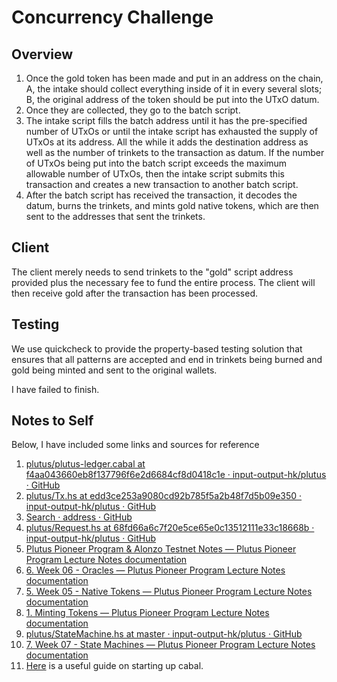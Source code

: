# Concurrency Challenge

## Overview 

1. Once the gold token has been made and put in an address on the
   chain, A, the intake should collect everything inside of it in
   every several slots; B, the original address of the token should be
   put into the UTxO datum.
2. Once they are collected, they go to the batch script.
3. The intake script fills the batch address until it has the
   pre-specified number of UTxOs or until the intake script has
   exhausted the supply of UTxOs at its address. All the while it adds
   the destination address as well as the number of trinkets to the
   transaction as datum. If the number of UTxOs being put into the
   batch script exceeds the maximum allowable number of UTxOs, then
   the intake script submits this transaction and creates a new
   transaction to another batch script.
4. After the batch script has received the transaction, it decodes the
   datum, burns the trinkets, and mints gold native tokens, which are
   then sent to the addresses that sent the trinkets.
   
## Client

The client merely needs to send trinkets to the "gold" script address
provided plus the necessary fee to fund the entire process. The client
will then receive gold after the transaction has been processed.

## Testing

We use quickcheck to provide the property-based testing solution that
ensures that all patterns are accepted and end in trinkets being
burned and gold being minted and sent to the original wallets.

I have failed to finish.

## Notes to Self

Below, I have included some links and sources for reference

1. [plutus/plutus-ledger.cabal at
   f4aa043660eb8f137796f6e2d6684cf8d0418c1e · input-output-hk/plutus ·
   GitHub](https://github.com/input-output-hk/plutus/blob/f4aa043660eb8f137796f6e2d6684cf8d0418c1e/plutus-ledger/plutus-ledger.cabal)
2. [plutus/Tx.hs at edd3ce253a9080cd92b785f5a2b48f7d5b09e350 ·
   input-output-hk/plutus ·
   GitHub](https://github.com/input-output-hk/plutus/blob/edd3ce253a9080cd92b785f5a2b48f7d5b09e350/plutus-ledger-api/src/Plutus/V1/Ledger/Tx.hs)
3. [Search · address ·
   GitHub](https://github.com/input-output-hk/plutus/search?q=address)
4. [plutus/Request.hs at 68fd66a6c7f20e5ce65e0c13512111e33c18668b ·
   input-output-hk/plutus ·
   GitHub](https://github.com/input-output-hk/plutus/blob/68fd66a6c7f20e5ce65e0c13512111e33c18668b/plutus-contract/src/Plutus/Contract/Request.hs)
5. [Plutus Pioneer Program & Alonzo Testnet Notes — Plutus Pioneer
   Program Lecture Notes
   documentation](https://plutus-pioneer-program.readthedocs.io/en/latest/index.html)
6. [6. Week 06 - Oracles — Plutus Pioneer Program Lecture Notes
   documentation](https://plutus-pioneer-program.readthedocs.io/en/latest/pioneer/week6.html#oracle-pab)
7. [5. Week 05 - Native Tokens — Plutus Pioneer Program Lecture Notes
   documentation](https://plutus-pioneer-program.readthedocs.io/en/latest/pioneer/week5.html)
8. [1. Minting Tokens — Plutus Pioneer Program Lecture Notes
   documentation](https://plutus-pioneer-program.readthedocs.io/en/latest/alonzo/minting_tokens.html#mint-tokens)
9. [plutus/StateMachine.hs at master · input-output-hk/plutus ·
   GitHub](https://github.com/input-output-hk/plutus/blob/master/plutus-contract/src/Plutus/Contract/StateMachine.hs)
10. [7. Week 07 - State Machines — Plutus Pioneer Program Lecture
    Notes
    documentation](https://plutus-pioneer-program.readthedocs.io/en/latest/pioneer/week7.html)
11. [Here](https://www.haskell.org/cabal/) is a useful guide on
    starting up cabal.
